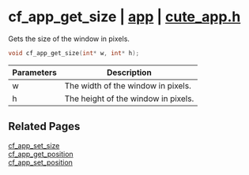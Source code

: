 # cf_app_get_size | [app](https://github.com/RandyGaul/cute_framework/blob/master/docs/app_readme.md) | [cute_app.h](https://github.com/RandyGaul/cute_framework/blob/master/include/cute_app.h)

Gets the size of the window in pixels.

```cpp
void cf_app_get_size(int* w, int* h);
```

Parameters | Description
--- | ---
w | The width of the window in pixels.
h | The height of the window in pixels.

## Related Pages

[cf_app_set_size](https://github.com/RandyGaul/cute_framework/blob/master/docs/app/cf_app_set_size.md)  
[cf_app_get_position](https://github.com/RandyGaul/cute_framework/blob/master/docs/app/cf_app_get_position.md)  
[cf_app_set_position](https://github.com/RandyGaul/cute_framework/blob/master/docs/app/cf_app_set_position.md)  
